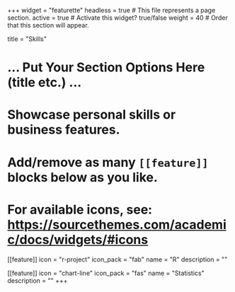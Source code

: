 +++
widget = "featurette"
headless = true  # This file represents a page section.
active = true  # Activate this widget? true/false
weight = 40  # Order that this section will appear.

title = "Skills"

# ... Put Your Section Options Here (title etc.) ...

# Showcase personal skills or business features.
# Add/remove as many `[[feature]]` blocks below as you like.
# For available icons, see: https://sourcethemes.com/academic/docs/widgets/#icons
[[feature]]
  icon = "r-project"
  icon_pack = "fab"
  name = "R"
  description = ""
  
[[feature]]
  icon = "chart-line"
  icon_pack = "fas"
  name = "Statistics"
  description = ""
+++
